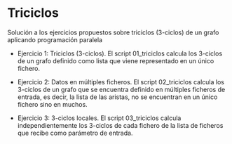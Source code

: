 # Triciclos
Solución a los ejercicios propuestos sobre triciclos (3-ciclos) de un grafo aplicando programación paralela

- Ejercicio 1: Triciclos (3-ciclos).
El script 01_triciclos calcula los 3-ciclos de un grafo definido como lista que viene representado
en un único fichero.

- Ejercicio 2: Datos en múltiples ficheros.
El script 02_triciclos calcula los 3-ciclos de un grafo que se encuentra definido en múltiples
ficheros de entrada, es decir, la lista de las aristas, no se encuentran en un único fichero
sino en muchos.

- Ejercicio 3: 3-ciclos locales.
El script 03_triciclos calcula independientemente los 3-ciclos de cada fichero de la
lista de ficheros que recibe como parámetro de entrada.
